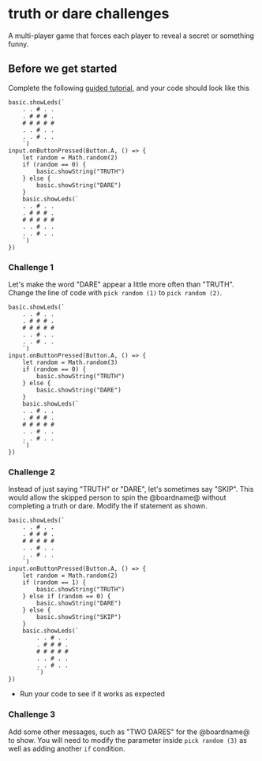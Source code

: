 # truth or dare challenges

A multi-player game that forces each player to reveal a secret or something funny. 

## Before we get started

Complete the following [guided tutorial](/lessons/truth-or-dare/activity), and your code should look like this


```blocks
basic.showLeds(`
    . . # . .
    . # # # .
    # # # # #
    . . # . .
    . . # . .
    `)
input.onButtonPressed(Button.A, () => {
    let random = Math.random(2)
    if (random == 0) {
        basic.showString("TRUTH")
    } else {
        basic.showString("DARE")
    }
    basic.showLeds(`
    . . # . .
    . # # # .
    # # # # #
    . . # . .
    . . # . .
    `)
})
```

### Challenge 1

Let's make the word "DARE" appear a little more often than "TRUTH". Change the line of code with `pick random (1)` to `pick random (2)`.

```blocks
basic.showLeds(`
    . . # . .
    . # # # .
    # # # # #
    . . # . .
    . . # . .
    `)
input.onButtonPressed(Button.A, () => {
    let random = Math.random(3)
    if (random == 0) {
        basic.showString("TRUTH")
    } else {
        basic.showString("DARE")
    }
    basic.showLeds(`
    . . # . .
    . # # # .
    # # # # #
    . . # . .
    . . # . .
    `)
})
```


### Challenge 2

Instead of just saying "TRUTH" or "DARE", let's sometimes say "SKIP". This would allow the skipped person to spin the @boardname@ without completing a truth or dare. Modify the if statement as shown.

``` blocks
basic.showLeds(`
    . . # . .
    . # # # .
    # # # # #
    . . # . .
    . . # . .
    `)
input.onButtonPressed(Button.A, () => {
    let random = Math.random(2)
    if (random == 1) {
        basic.showString("TRUTH")
    } else if (random == 0) {
        basic.showString("DARE")
    } else {
        basic.showString("SKIP")
    }
    basic.showLeds(`
        . . # . .
        . # # # .
        # # # # #
        . . # . .
        . . # . .
        `)
})

```



* Run your code to see if it works as expected

### Challenge 3

Add some other messages, such as "TWO DARES" for the @boardname@ to show. You will need to modify the parameter inside `pick random (3)` as well as adding another `if` condition.

